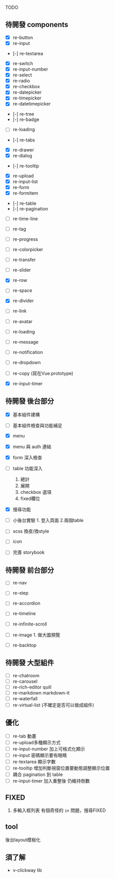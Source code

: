 TODO
## 待開發 components

- [x] re-button
- [x] re-input
- [-] re-textarea
- [x] re-switch
- [x] re-input-number
- [x] re-select
- [x] re-radio 
- [x] re-checkbox 
- [x] re-datepicker  
- [x] re-timepicker  
- [x] re-datetimepicker
- [-] re-tree 
- [-] re-badge
- [ ] re-loading
- [-] re-tabs 
- [x] re-drawer 
- [x] re-dialog 
- [-] re-tooltip 
- [x] re-upload
- [x] re-input-list
- [x] re-form
- [x] re-formitem
- [-] re-table
- [-] re-pagination
- [ ] re-time-line
- [ ] re-tag
- [ ] re-progress
- [ ] re-colorpicker
- [ ] re-transfer
- [ ] re-slider
- [x] re-row
- [ ] re-space
- [x] re-divider
- [ ] re-link
- [ ] re-avatar
- [ ] re-loading
- [ ] re-message
- [ ] re-notification
- [ ] re-dropdown
- [ ] re-copy (寫在Vue.prototype)
- [x] re-input-timer


## 待開發 後台部分

- [x] 基本組件建構
- [ ] 基本組件檢查與功能補足
- [x] menu
- [x] menu 與 auth 連結 
- [x] form 深入檢查 
- [ ] table 功能深入
  1. 總計
  2. 展開
  3. checkbox 選項
  4. fixed欄位

- [x] 搜尋功能
- [ ] 小後台實驗 1. 登入頁面 2.兩個table
- [ ] scss 換皮/換style
- [ ] icon
- [ ] 完善 storybook

## 待開發 前台部分
- [ ] re-nav

- [ ] re-step
- [ ] re-accordion
- [ ] re-timeline
- [ ] re-infinite-scroll
- [ ] re-image 1. 做大圖預覽
- [ ] re-backtop

## 待開發 大型組件
- [ ] re-chatroom
- [ ] re-carousel
- [ ] re-rich-editor quill
- [ ] re-markdown markdown-it
- [ ] re-waterfall
- [ ] re-virtual-list (不確定是否可以做成組件)

## 優化
- [ ] re-tab 動畫
- [ ] re-upload多種顯示方式
- [ ] re-input-number 加上可格式化顯示
- [ ] re-input 密碼顯示要有眼睛
- [ ] re-textarea 顯示字數
- [ ] re-tooltip 增加判斷視窗位置要動態調整顯示位置
- [ ] 耦合 pagination 到 table
- [ ] re-input-timer 加入重整後 仍維持倒數
## FIXED

1. 多輸入框列表 有個奇怪的 `in` 問題，搜尋FIXED

## tool

後台layout模板化

## 須了解

- v-clickway lib